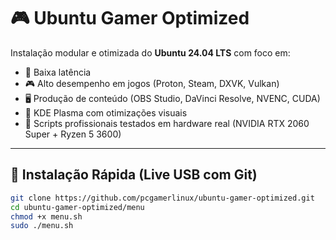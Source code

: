 # 🎮 Ubuntu Gamer Optimized

Instalação modular e otimizada do **Ubuntu 24.04 LTS** com foco em:
- 🧠 Baixa latência
- 🎮 Alto desempenho em jogos (Proton, Steam, DXVK, Vulkan)
- 🖥️ Produção de conteúdo (OBS Studio, DaVinci Resolve, NVENC, CUDA)
- 🎨 KDE Plasma com otimizações visuais
- 🧪 Scripts profissionais testados em hardware real (NVIDIA RTX 2060 Super + Ryzen 5 3600)

---

## 🚀 Instalação Rápida (Live USB com Git)

```bash
git clone https://github.com/pcgamerlinux/ubuntu-gamer-optimized.git
cd ubuntu-gamer-optimized/menu
chmod +x menu.sh
sudo ./menu.sh
